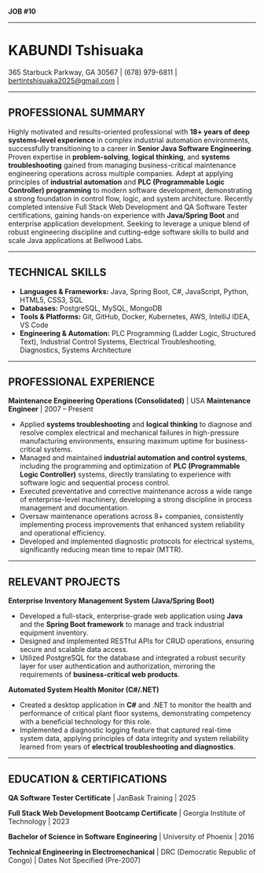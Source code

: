 **JOB #10**

---

# KABUNDI Tshisuaka
365 Starbuck Parkway, GA 30567 | (678) 979-6811 | bertintshisuaka2025@gmail.com | 

---

## PROFESSIONAL SUMMARY

Highly motivated and results-oriented professional with **18+ years of deep systems-level experience** in complex industrial automation environments, successfully transitioning to a career in **Senior Java Software Engineering**. Proven expertise in **problem-solving**, **logical thinking**, and **systems troubleshooting** gained from managing business-critical maintenance engineering operations across multiple companies. Adept at applying principles of **industrial automation** and **PLC (Programmable Logic Controller) programming** to modern software development, demonstrating a strong foundation in control flow, logic, and system architecture. Recently completed intensive Full Stack Web Development and QA Software Tester certifications, gaining hands-on experience with **Java/Spring Boot** and enterprise application development. Seeking to leverage a unique blend of robust engineering discipline and cutting-edge software skills to build and scale Java applications at Bellwood Labs.

---

## TECHNICAL SKILLS

*   **Languages & Frameworks:** Java, Spring Boot, C#, JavaScript, Python, HTML5, CSS3, SQL
*   **Databases:** PostgreSQL, MySQL, MongoDB
*   **Tools & Platforms:** Git, GitHub, Docker, Kubernetes, AWS, IntelliJ IDEA, VS Code
*   **Engineering & Automation:** PLC Programming (Ladder Logic, Structured Text), Industrial Control Systems, Electrical Troubleshooting, Diagnostics, Systems Architecture

---

## PROFESSIONAL EXPERIENCE

**Maintenance Engineering Operations (Consolidated)** | USA
**Maintenance Engineer** | 2007 – Present

*   Applied **systems troubleshooting** and **logical thinking** to diagnose and resolve complex electrical and mechanical failures in high-pressure manufacturing environments, ensuring maximum uptime for business-critical systems.
*   Managed and maintained **industrial automation and control systems**, including the programming and optimization of **PLC (Programmable Logic Controller)** systems, directly translating to experience with software logic and sequential process control.
*   Executed preventative and corrective maintenance across a wide range of enterprise-level machinery, developing a strong discipline in process management and documentation.
*   Oversaw maintenance operations across 8+ companies, consistently implementing process improvements that enhanced system reliability and operational efficiency.
*   Developed and implemented diagnostic protocols for electrical systems, significantly reducing mean time to repair (MTTR).

---

## RELEVANT PROJECTS

**Enterprise Inventory Management System (Java/Spring Boot)**
*   Developed a full-stack, enterprise-grade web application using **Java** and the **Spring Boot framework** to manage and track industrial equipment inventory.
*   Designed and implemented RESTful APIs for CRUD operations, ensuring secure and scalable data access.
*   Utilized PostgreSQL for the database and integrated a robust security layer for user authentication and authorization, mirroring the requirements of **business-critical web products**.

**Automated System Health Monitor (C#/.NET)**
*   Created a desktop application in **C#** and .NET to monitor the health and performance of critical plant floor systems, demonstrating competency with a beneficial technology for this role.
*   Implemented a diagnostic logging feature that captured real-time system data, applying principles of data integrity and system reliability learned from years of **electrical troubleshooting and diagnostics**.

---

## EDUCATION & CERTIFICATIONS

**QA Software Tester Certificate** | JanBask Training | 2025

**Full Stack Web Development Bootcamp Certificate** | Georgia Institute of Technology | 2023

**Bachelor of Science in Software Engineering** | University of Phoenix | 2016

**Technical Engineering in Electromechanical** | DRC (Democratic Republic of Congo) | Dates Not Specified (Pre-2007)
